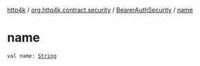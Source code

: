 [http4k](../../index.md) / [org.http4k.contract.security](../index.md) / [BearerAuthSecurity](index.md) / [name](./name.md)

# name

`val name: `[`String`](https://kotlinlang.org/api/latest/jvm/stdlib/kotlin/-string/index.html)